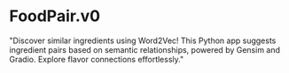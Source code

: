 # FoodPair.v0
"Discover similar ingredients using Word2Vec! This Python app suggests ingredient pairs based on semantic relationships, powered by Gensim and Gradio. Explore flavor connections effortlessly."
